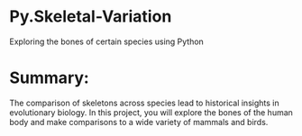 # Py.Skeletal-Variation
Exploring the bones of certain species using Python

# Summary:
The comparison of skeletons across species lead to historical insights in evolutionary biology. In this project, you will explore the bones of the human body and make comparisons to a wide variety of mammals and birds. 


